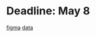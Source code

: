 
# Deadline: May 8

[figma](https://www.figma.com/file/qCzfPTUVvc9VzoRm6yeb9O/Untitled?node-id=0%3A1&t=rOVylpLT4pEyIdDS-1)
[data](https://data.cityofnewyork.us/Health/DOHMH-Beach-Water-Quality-Data/2xir-kwzz)